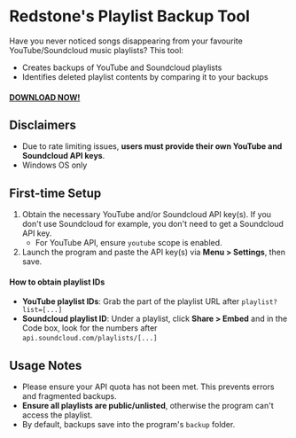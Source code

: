 # Redstone's Playlist Backup Tool
Have you never noticed songs disappearing from your favourite YouTube/Soundcloud music playlists? This tool:

* Creates backups of YouTube and Soundcloud playlists
* Identifies deleted playlist contents by comparing it to your backups

#### [DOWNLOAD NOW!](https://github.com/SCRedstone/playlist-backup/releases)

## Disclaimers
* Due to rate limiting issues, <b>users must provide their own YouTube and Soundcloud API keys</b>.
* Windows OS only

## First-time Setup
1. Obtain the necessary YouTube and/or Soundcloud API key(s). If you don't use Soundcloud for example, you don't need to get a Soundcloud API key.
   * For YouTube API, ensure `youtube` scope is enabled.
2. Launch the program and paste the API key(s) via <b>Menu > Settings</b>, then save.

#### How to obtain playlist IDs
* <b>YouTube playlist IDs</b>: Grab the part of the playlist URL after `playlist?list=[...]`
* <b>Soundcloud playlist ID</b>: Under a playlist, click <b>Share > Embed</b> and in the Code box, look for the numbers after `api.soundcloud.com/playlists/[...]`

## Usage Notes
* Please ensure your API quota has not been met. This prevents errors and fragmented backups.
* <b>Ensure all playlists are public/unlisted</b>, otherwise the program can't access the playlist.
* By default, backups save into the program's `backup` folder.
